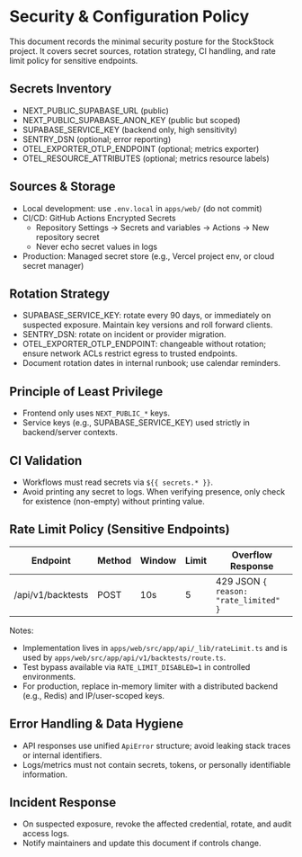 # Security & Configuration Policy

This document records the minimal security posture for the StockStock project. It covers secret sources, rotation strategy, CI handling, and rate limit policy for sensitive endpoints.

## Secrets Inventory

- NEXT_PUBLIC_SUPABASE_URL (public)
- NEXT_PUBLIC_SUPABASE_ANON_KEY (public but scoped)
- SUPABASE_SERVICE_KEY (backend only, high sensitivity)
- SENTRY_DSN (optional; error reporting)
- OTEL_EXPORTER_OTLP_ENDPOINT (optional; metrics exporter)
- OTEL_RESOURCE_ATTRIBUTES (optional; metrics resource labels)

## Sources & Storage

- Local development: use `.env.local` in `apps/web/` (do not commit)
- CI/CD: GitHub Actions Encrypted Secrets
  - Repository Settings → Secrets and variables → Actions → New repository secret
  - Never echo secret values in logs
- Production: Managed secret store (e.g., Vercel project env, or cloud secret manager)

## Rotation Strategy

- SUPABASE_SERVICE_KEY: rotate every 90 days, or immediately on suspected exposure. Maintain key versions and roll forward clients.
- SENTRY_DSN: rotate on incident or provider migration.
- OTEL_EXPORTER_OTLP_ENDPOINT: changeable without rotation; ensure network ACLs restrict egress to trusted endpoints.
- Document rotation dates in internal runbook; use calendar reminders.

## Principle of Least Privilege

- Frontend only uses `NEXT_PUBLIC_*` keys.
- Service keys (e.g., SUPABASE_SERVICE_KEY) used strictly in backend/server contexts.

## CI Validation

- Workflows must read secrets via `${{ secrets.* }}`.
- Avoid printing any secret to logs. When verifying presence, only check for existence (non-empty) without printing value.

## Rate Limit Policy (Sensitive Endpoints)

| Endpoint                     | Method | Window | Limit | Overflow Response |
|-----------------------------|--------|--------|-------|-------------------|
| /api/v1/backtests           | POST   | 10s    | 5     | 429 JSON `{ reason: "rate_limited" }` |

Notes:
- Implementation lives in `apps/web/src/app/api/_lib/rateLimit.ts` and is used by `apps/web/src/app/api/v1/backtests/route.ts`.
- Test bypass available via `RATE_LIMIT_DISABLED=1` in controlled environments.
- For production, replace in-memory limiter with a distributed backend (e.g., Redis) and IP/user-scoped keys.

## Error Handling & Data Hygiene

- API responses use unified `ApiError` structure; avoid leaking stack traces or internal identifiers.
- Logs/metrics must not contain secrets, tokens, or personally identifiable information.

## Incident Response

- On suspected exposure, revoke the affected credential, rotate, and audit access logs.
- Notify maintainers and update this document if controls change.
